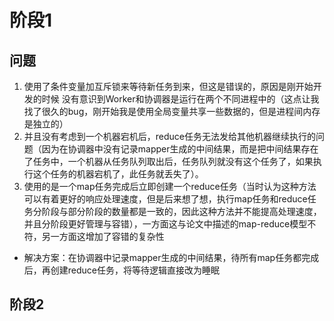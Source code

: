# 阶段1

## 问题

1. 使用了条件变量加互斥锁来等待新任务到来，但这是错误的，原因是刚开始开发的时候 没有意识到Worker和协调器是运行在两个不同进程中的（这点让我找了很久的bug，刚开始我是使用全局变量共享一些数据的，但是进程间内存是独立的）
2. 并且没有考虑到一个机器宕机后，reduce任务无法发给其他机器继续执行的问题（因为在协调器中没有记录mapper生成的中间结果，而是把中间结果存在了任务中，一个机器从任务队列取出后，任务队列就没有这个任务了，如果执行这个任务的机器宕机了，此任务就丢失了）。
3. 使用的是一个map任务完成后立即创建一个reduce任务（当时认为这种方法可以有着更好的响应处理速度，但是后来想了想，执行map任务和reduce任务分阶段与部分阶段的数量都是一致的，因此这种方法并不能提高处理速度，并且分阶段更好管理与容错），一方面这与论文中描述的map-reduce模型不符，另一方面这增加了容错的复杂性

- 解决方案：在协调器中记录mapper生成的中间结果，待所有map任务都完成后，再创建reduce任务，将等待逻辑直接改为睡眠

## 阶段2

